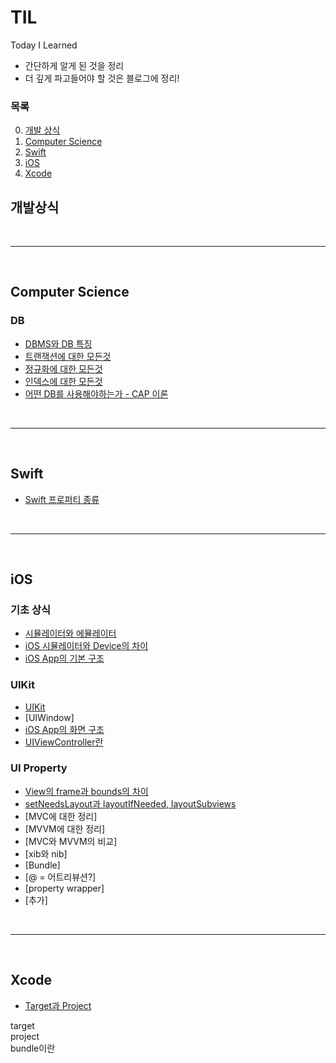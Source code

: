 # TIL
Today I Learned

- 간단하게 알게 된 것을 정리  
- 더 깊게 파고들어야 할 것은 블로그에 정리!

### **목록**
0. [개발 상식](#개발상식)
1. [Computer Science](#computer-science)
2. [Swift](#swift)
3. [iOS](#ios)
4. [Xcode](#xcode)


## **개발상식**



<br><hr><br>



## **Computer Science**
### **DB**
- [DBMS와 DB 특징]()
- [트랜잭션에 대한 모든것]()
- [정규화에 대한 모든것]()
- [인덱스에 대한 모든것]()
- [어떤 DB를 사용해야하는가 - CAP 이론]()



<br><hr><br>



## **Swift**
- [Swift 프로퍼티 종류](https://github.com/RokwonK/TIL/blob/master/V2/Swift/kind_of_property.md)


<br><hr><br>


## **iOS**
### **기초 상식**
- [시뮬레이터와 에뮬레이터](https://github.com/RokwonK/TIL/blob/master/V2/iOS/기초상식/simul_emul.md)
- [iOS 시뮬레이터와 Device의 차이]()
- [iOS App의 기본 구조](https://github.com/RokwonK/TIL/blob/master/V2/iOS/기초상식/앱의_기본_구조.md)

### **UIKit**
- [UIKit](https://github.com/RokwonK/TIL/blob/master/V2/iOS/UIKit.md)
- [UIWindow]
- [iOS App의 화면 구조]()
- [UIViewController란]()

### **UI Property**
- [View의 frame과 bounds의 차이](https://github.com/RokwonK/TIL/blob/master/V2/iOS/frame_bounds.md)
- [setNeedsLayout과 layoutIfNeeded, layoutSubviews](https://github.com/RokwonK/TIL/blob/master/V2/iOS/setNeedsLayout_layoutIfNeeded_layoutSubviews.md)
- [MVC에 대한 정리]
- [MVVM에 대한 정리]
- [MVC와 MVVM의 비교]
- [xib와 nib]
- [Bundle]
- [@ = 어트리뷰션?]
- [property wrapper]
- [추가]



<br><hr><br>



## **Xcode**
- [Target과 Project]()

target  
project  
bundle이란  
